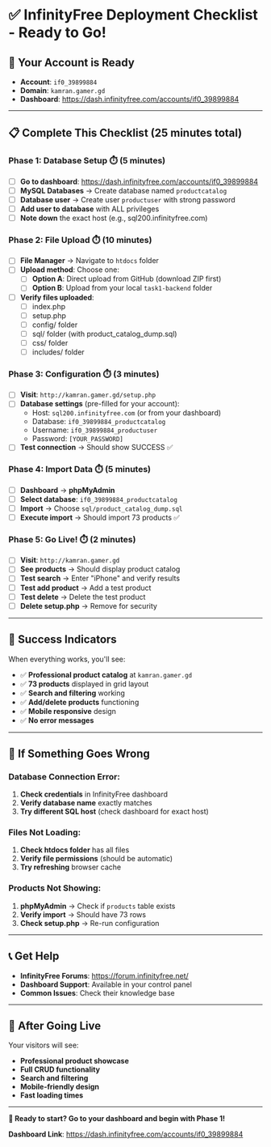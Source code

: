 # ✅ InfinityFree Deployment Checklist - Ready to Go!

## 🎯 **Your Account is Ready**
- **Account**: `if0_39899884`
- **Domain**: `kamran.gamer.gd`
- **Dashboard**: https://dash.infinityfree.com/accounts/if0_39899884

---

## 📋 **Complete This Checklist (25 minutes total)**

### **Phase 1: Database Setup** ⏱️ (5 minutes)
- [ ] **Go to dashboard**: https://dash.infinityfree.com/accounts/if0_39899884
- [ ] **MySQL Databases** → Create database named `productcatalog`
- [ ] **Database user** → Create user `productuser` with strong password
- [ ] **Add user to database** with ALL privileges
- [ ] **Note down** the exact host (e.g., sql200.infinityfree.com)

### **Phase 2: File Upload** ⏱️ (10 minutes)
- [ ] **File Manager** → Navigate to `htdocs` folder
- [ ] **Upload method**: Choose one:
  - [ ] **Option A**: Direct upload from GitHub (download ZIP first)
  - [ ] **Option B**: Upload from your local `task1-backend` folder
- [ ] **Verify files uploaded**:
  - [ ] index.php
  - [ ] setup.php
  - [ ] config/ folder
  - [ ] sql/ folder (with product_catalog_dump.sql)
  - [ ] css/ folder
  - [ ] includes/ folder

### **Phase 3: Configuration** ⏱️ (3 minutes)
- [ ] **Visit**: `http://kamran.gamer.gd/setup.php`
- [ ] **Database settings** (pre-filled for your account):
  - Host: `sql200.infinityfree.com` (or from your dashboard)
  - Database: `if0_39899884_productcatalog`
  - Username: `if0_39899884_productuser`
  - Password: `[YOUR_PASSWORD]`
- [ ] **Test connection** → Should show SUCCESS ✅

### **Phase 4: Import Data** ⏱️ (5 minutes)
- [ ] **Dashboard** → **phpMyAdmin**
- [ ] **Select database**: `if0_39899884_productcatalog`
- [ ] **Import** → Choose `sql/product_catalog_dump.sql`
- [ ] **Execute import** → Should import 73 products ✅

### **Phase 5: Go Live!** ⏱️ (2 minutes)
- [ ] **Visit**: `http://kamran.gamer.gd`
- [ ] **See products** → Should display product catalog
- [ ] **Test search** → Enter "iPhone" and verify results
- [ ] **Test add product** → Add a test product
- [ ] **Test delete** → Delete the test product
- [ ] **Delete setup.php** → Remove for security

---

## 🎉 **Success Indicators**

When everything works, you'll see:
- ✅ **Professional product catalog** at `kamran.gamer.gd`
- ✅ **73 products** displayed in grid layout
- ✅ **Search and filtering** working
- ✅ **Add/delete products** functioning
- ✅ **Mobile responsive** design
- ✅ **No error messages**

---

## 🚨 **If Something Goes Wrong**

### **Database Connection Error:**
1. **Check credentials** in InfinityFree dashboard
2. **Verify database name** exactly matches
3. **Try different SQL host** (check dashboard for exact host)

### **Files Not Loading:**
1. **Check htdocs folder** has all files
2. **Verify file permissions** (should be automatic)
3. **Try refreshing** browser cache

### **Products Not Showing:**
1. **phpMyAdmin** → Check if `products` table exists
2. **Verify import** → Should have 73 rows
3. **Check setup.php** → Re-run configuration

---

## 📞 **Get Help**
- **InfinityFree Forums**: https://forum.infinityfree.net/
- **Dashboard Support**: Available in your control panel
- **Common Issues**: Check their knowledge base

---

## 🎯 **After Going Live**

Your visitors will see:
- **Professional product showcase**
- **Full CRUD functionality**
- **Search and filtering**
- **Mobile-friendly design**
- **Fast loading times**

---

**🚀 Ready to start? Go to your dashboard and begin with Phase 1!**

**Dashboard Link**: https://dash.infinityfree.com/accounts/if0_39899884